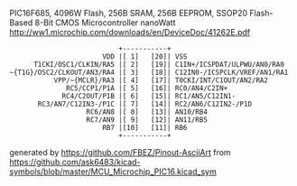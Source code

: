 PIC16F685, 4096W Flash, 256B SRAM, 256B EEPROM, SSOP20
Flash-Based 8-Bit CMOS Microcontroller nanoWatt
http://ww1.microchip.com/downloads/en/DeviceDoc/41262E.pdf


	                           +-----------+
	                       VDD |[ 1]   [20]| VSS
	      T1CKI/OSC1/CLKIN/RA5 |[ 2]   [19]| C1IN+/ICSPDAT/ULPWU/AN0/RA0
	~{T1G}/OSC2/CLKOUT/AN3/RA4 |[ 3]   [18]| C12IN0-/ICSPCLK/VREF/AN1/RA1
	           VPP/~{MCLR}/RA3 |[ 4]   [17]| T0CKI/INT/C1OUT/AN2/RA2
	              RC5/CCP1/P1A |[ 5]   [16]| RC0/AN4/C2IN+
	             RC4/C2OUT/P1B |[ 6]   [15]| RC1/AN5/C12IN1-
	       RC3/AN7/C12IN3-/P1C |[ 7]   [14]| RC2/AN6/C12IN2-/P1D
	                   RC6/AN8 |[ 8]   [13]| AN10/RB4
	                   RC7/AN9 |[ 9]   [12]| AN11/RB5
	                       RB7 |[10]   [11]| RB6
	                           +-----------+


generated by https://github.com/FBEZ/Pinout-AsciiArt from https://github.com/ask6483/kicad-symbols/blob/master/MCU_Microchip_PIC16.kicad_sym